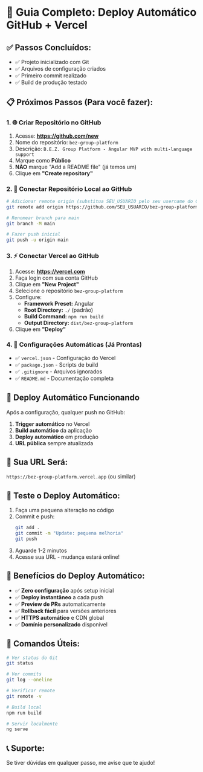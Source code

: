 # 🚀 Guia Completo: Deploy Automático GitHub + Vercel

## ✅ Passos Concluídos:
- ✅ Projeto inicializado com Git
- ✅ Arquivos de configuração criados
- ✅ Primeiro commit realizado
- ✅ Build de produção testado

## 📋 Próximos Passos (Para você fazer):

### 1. 🌐 Criar Repositório no GitHub
1. Acesse: **https://github.com/new**
2. Nome do repositório: `bez-group-platform`
3. Descrição: `B.E.Z. Group Platform - Angular MVP with multi-language support`
4. Marque como **Público**
5. **NÃO** marque "Add a README file" (já temos um)
6. Clique em **"Create repository"**

### 2. 🔗 Conectar Repositório Local ao GitHub
```bash
# Adicionar remote origin (substitua SEU_USUARIO pelo seu username do GitHub)
git remote add origin https://github.com/SEU_USUARIO/bez-group-platform.git

# Renomear branch para main
git branch -M main

# Fazer push inicial
git push -u origin main
```

### 3. ⚡ Conectar Vercel ao GitHub
1. Acesse: **https://vercel.com**
2. Faça login com sua conta GitHub
3. Clique em **"New Project"**
4. Selecione o repositório `bez-group-platform`
5. Configure:
   - **Framework Preset:** Angular
   - **Root Directory:** `./` (padrão)
   - **Build Command:** `npm run build`
   - **Output Directory:** `dist/bez-group-platform`
6. Clique em **"Deploy"**

### 4. 🎯 Configurações Automáticas (Já Prontas)
- ✅ `vercel.json` - Configuração do Vercel
- ✅ `package.json` - Scripts de build
- ✅ `.gitignore` - Arquivos ignorados
- ✅ `README.md` - Documentação completa

## 🔄 Deploy Automático Funcionando

Após a configuração, qualquer push no GitHub:
1. **Trigger automático** no Vercel
2. **Build automático** da aplicação
3. **Deploy automático** em produção
4. **URL pública** sempre atualizada

## 📱 Sua URL Será:
`https://bez-group-platform.vercel.app` (ou similar)

## 🧪 Teste o Deploy Automático:
1. Faça uma pequena alteração no código
2. Commit e push:
   ```bash
   git add .
   git commit -m "Update: pequena melhoria"
   git push
   ```
3. Aguarde 1-2 minutos
4. Acesse sua URL - mudança estará online!

## 🎉 Benefícios do Deploy Automático:
- ✅ **Zero configuração** após setup inicial
- ✅ **Deploy instantâneo** a cada push
- ✅ **Preview de PRs** automaticamente
- ✅ **Rollback fácil** para versões anteriores
- ✅ **HTTPS automático** e CDN global
- ✅ **Domínio personalizado** disponível

## 🔧 Comandos Úteis:
```bash
# Ver status do Git
git status

# Ver commits
git log --oneline

# Verificar remote
git remote -v

# Build local
npm run build

# Servir localmente
ng serve
```

## 📞 Suporte:
Se tiver dúvidas em qualquer passo, me avise que te ajudo!
